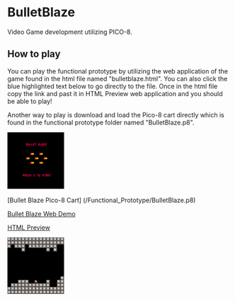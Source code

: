 # BulletBlaze
Video Game development utilizing PICO-8.

## How to play
You can play the functional prototype by utilizing the web application of the game found in the html file named "bulletblaze.html". You can also click the blue highlighted text below to go directly to the file. Once in the html file copy the link and past it in HTML Preview web application and you should be able to play!

Another way to play is download and load the Pico-8 cart directly which is found in the functional prototype folder named "BulletBlaze.p8".

<img src="./Functional_Prototype/BulletBlaze_logo.gif" alt="Bullet Blaze Logo" width="128"/>

[Bullet Blaze Pico-8 Cart] (/Functional_Prototype/BulletBlaze.p8)

[Bullet Blaze Web Demo](/Functional_Prototype/bulletblaze.html)

[HTML Preview](https://htmlpreview.github.io/)

<img src="./Functional_Prototype/Prototype_1.gif" alt="Animation of character moving and shooting" width="128"/>